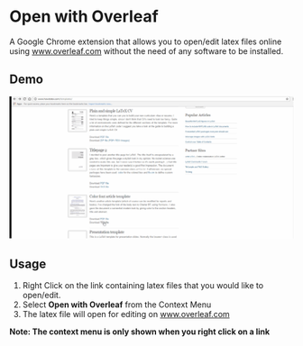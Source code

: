 # Open with Overleaf

A Google Chrome extension that allows you to open/edit latex files online using www.overleaf.com without the need of any software to be installed.

## Demo

![alt text][Demo]

## Usage

1. Right Click on the link containing latex files that you would like to open/edit.
2. Select **Open with Overleaf** from the Context Menu
3. The latex file will open for editing on www.overleaf.com

**Note: The context menu is only shown when you right click on a link**

[Demo]: demo.gif "Demo"